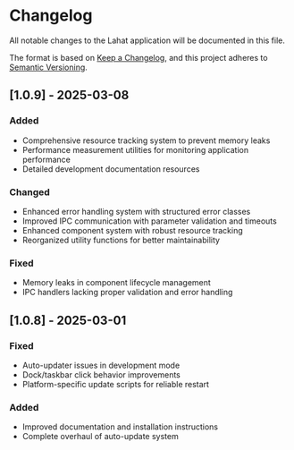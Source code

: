 # Changelog

All notable changes to the Lahat application will be documented in this file.

The format is based on [Keep a Changelog](https://keepachangelog.com/en/1.0.0/),
and this project adheres to [Semantic Versioning](https://semver.org/spec/v2.0.0.html).

## [1.0.9] - 2025-03-08

### Added
- Comprehensive resource tracking system to prevent memory leaks
- Performance measurement utilities for monitoring application performance
- Detailed development documentation resources

### Changed
- Enhanced error handling system with structured error classes
- Improved IPC communication with parameter validation and timeouts
- Enhanced component system with robust resource tracking
- Reorganized utility functions for better maintainability

### Fixed
- Memory leaks in component lifecycle management
- IPC handlers lacking proper validation and error handling

## [1.0.8] - 2025-03-01

### Fixed
- Auto-updater issues in development mode
- Dock/taskbar click behavior improvements
- Platform-specific update scripts for reliable restart

### Added
- Improved documentation and installation instructions
- Complete overhaul of auto-update system